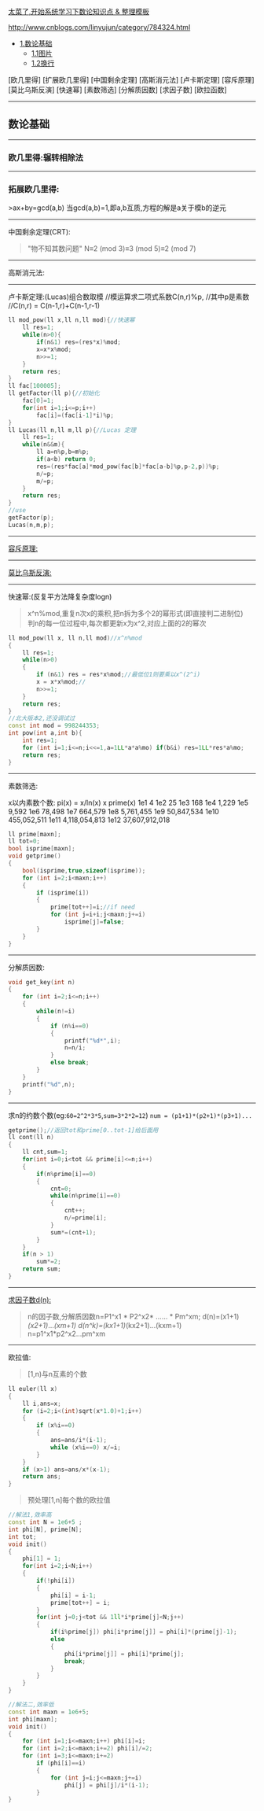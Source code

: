 [太菜了,开始系统学习下数论知识点 & 整理模板](http://blog.csdn.net/ACdreamers/article/category/1159392)

http://www.cnblogs.com/linyujun/category/784324.html

* [1.数论基础](#1)
  * [1.1图片](#1.1)
  * [1.2换行](#1.2)

[欧几里得]
[扩展欧几里得]
[中国剩余定理]
[高斯消元法]
[卢卡斯定理]
[容斥原理]
[莫比乌斯反演]
[快速幂]
[素数筛选]
[分解质因数]
[求因子数]
[欧拉函数]



***
<h2 id="1">数论基础</h2>


***
<h3 id="1.1">欧几里得:辗转相除法</h3>



***
<h3 id="1.2">拓展欧几里得:</h3>
>ax+by=gcd(a,b)
当gcd(a,b)=1,即a,b互质,方程的解是a关于模b的逆元




***
中国剩余定理(CRT):
>"物不知其数问题"  N≡2 (mod 3)≡3 (mod 5)≡2 (mod 7)




***
高斯消元法:
>


***
卢卡斯定理:(Lucas)组合数取模
//模运算求二项式系数C(n,r)%p,
//其中p是素数
//C(n,r) = C(n-1,r)+C(n-1,r-1)

```cpp
ll mod_pow(ll x,ll n,ll mod){//快速幂
    ll res=1;  
    while(n>0){  
        if(n&1) res=(res*x)%mod;
        x=x*x%mod;
        n>>=1;
    }
    return res;
}
ll fac[100005];
ll getFactor(ll p){//初始化
    fac[0]=1;  
    for(int i=1;i<=p;i++)  
        fac[i]=(fac[i-1]*i)%p;  
}  
ll Lucas(ll n,ll m,ll p){//Lucas 定理
    ll res=1;
    while(n&&m){
        ll a=n%p,b=m%p;
        if(a<b) return 0;
        res=(res*fac[a]*mod_pow(fac[b]*fac[a-b]%p,p-2,p))%p;
        n/=p;
        m/=p;
    }
    return res;
}
//use
getFactor(p);
Lucas(n,m,p);
```



***
[容斥原理:](http://www.cppblog.com/vici/archive/2011/09/05/155103.html)
>  




***
[莫比乌斯反演:](https://www.zhihu.com/question/23764267/answer/26007647)
>



***
快速幂:(反复平方法降复杂度logn)
>x^n%mod,重复n次x的乘积,把n拆为多个2的幂形式(即直接判二进制位)  
判n的每一位过程中,每次都更新x为x^2,对应上面的2的幂次  

```cpp
ll mod_pow(ll x, ll n,ll mod)//x^n%mod
{
    ll res=1;
    while(n>0)
    {
        if (n&1) res = res*x%mod;//最低位1则要乘以x^(2^i)
        x = x*x%mod;//
        n>>=1;
    }
    return res;
}
//北大版本2,还没调试过
const int mod = 998244353;
int pow(int a,int b){
    int res=1;
    for (int i=1;i<=n;i<<=1,a=1LL*a*a%mo) if(b&i) res=1LL*res*a%mo;
    return res;
}
```




***
素数筛选:

x以内素数个数: pi(x) = x/ln(x)
x      prime(x)
1e1    4
1e2    25
1e3    168
1e4    1,229
1e5    9,592
1e6    78,498
1e7    664,579
1e8    5,761,455
1e9    50,847,534
1e10   455,052,511
1e11   4,118,054,813
1e12   37,607,912,018

```cpp
ll prime[maxn];
ll tot=0;
bool isprime[maxn];
void getprime()
{
    bool(isprime,true,sizeof(isprime));
    for (int i=2;i<maxn;i++)
    {
        if (isprime[i])
        {
            prime[tot++]=i;//if need
            for (int j=i+i;j<maxn;j+=i)
                isprime[j]=false;
        }
    }
}
```



***
分解质因数:

```cpp
void get_key(int n)
{
    for (int i=2;i<=n;i++)
    {
        while(n!=i)
        {
            if (n%i==0)
            {
                printf("%d*",i);
                n=n/i;
            }
            else break;
        }
    }
    printf("%d",n);
}
```


***
求n的约数个数(eg:`60=2^2*3*5`,`sum=3*2*2=12`)
`num = (p1+1)*(p2+1)*(p3+1)...`
```cpp
getprime();//返回tot和prime[0..tot-1]给后面用
ll cont(ll n)
{
	ll cnt,sum=1;
    for(int i=0;i<tot && prime[i]<=n;i++)
    {
        if(n%prime[i]==0)
        {
            cnt=0;
            while(n%prime[i]==0)
            {
                cnt++;
                n/=prime[i];
            }
            sum*=(cnt+1);
        }
    }
    if(n > 1)
        sum*=2;
    return sum;
}
```





***
[求因子数d(n):](http://blog.sina.com.cn/s/blog_818d3d9301017436.html)
>n的因子数,分解质因数n=P1^x1 * P2^x2* …… * Pm^xm;
d(n)=(x1+1)*(x2+1)*...*(xm+1)
d(n^k)=(kx1+1)*(kx2+1)...(kxm+1)  n=p1^x1*p2^x2...pm^xm


***
欧拉值:
>[1,n)与n互素的个数

```cpp
ll euler(ll x)
{
    ll i,ans=x;
    for (i=2;i<(int)sqrt(x*1.0)+1;i++)
    {
        if (x%i==0)
        {
            ans=ans/i*(i-1);
            while (x%i==0) x/=i;
        }
    }
    if (x>1) ans=ans/x*(x-1);
    return ans;
}
```

>预处理[1,n]每个数的欧拉值

```cpp
//解法1,效率高
const int N = 1e6+5 ;
int phi[N], prime[N];
int tot;
void init()
{
    phi[1] = 1;
    for(int i=2;i<N;i++)
    {
        if(!phi[i])
        {
            phi[i] = i-1;
            prime[tot++] = i;
        }
        for(int j=0;j<tot && 1ll*i*prime[j]<N;j++)
        {
            if(i%prime[j]) phi[i*prime[j]] = phi[i]*(prime[j]-1);
            else
            {
                phi[i*prime[j]] = phi[i]*prime[j];
                break;
            }
        }
    }
}

//解法二,效率低
const int maxn = 1e6+5;
int phi[maxn];
void init()
{
    for (int i=1;i<=maxn;i++) phi[i]=i;
    for (int i=2;i<=maxn;i+=2) phi[i]/=2;
    for (int i=3;i<=maxn;i+=2)
        if (phi[i]==i)
        {
            for (int j=i;j<=maxn;j+=i)
                phi[j] = phi[j]/i*(i-1);
        }
}
```

